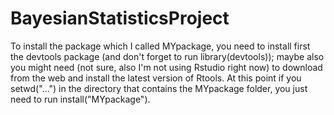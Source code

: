 # BayesianStatisticsProject

To install the package which I called MYpackage, you need to install first the devtools package (and don't forget to run library(devtools));
maybe also you might need (not sure, also I'm not using Rstudio right now) to download from the web and install the latest version of Rtools.
At this point if you setwd("...") in the directory that contains the MYpackage folder, you just need to run install("MYpackage"). 